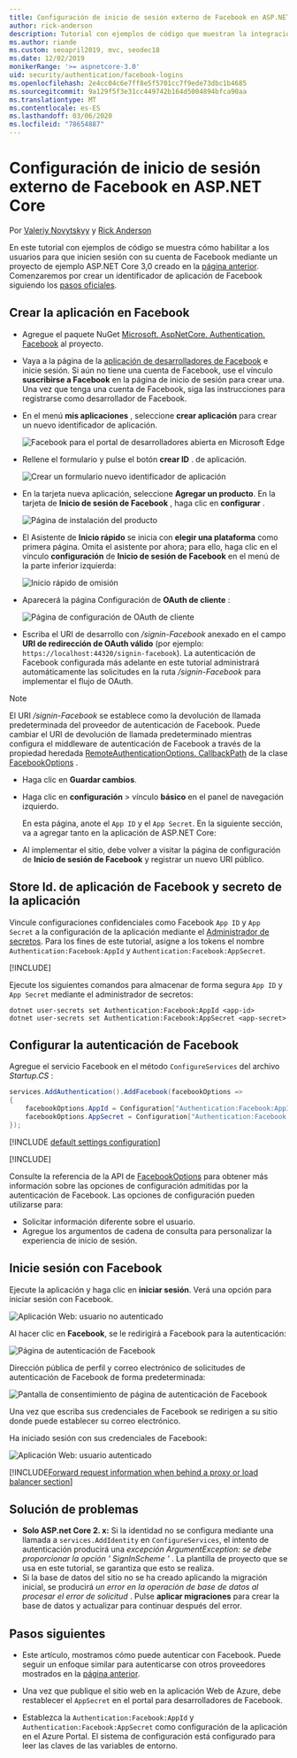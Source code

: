 ```yaml
---
title: Configuración de inicio de sesión externo de Facebook en ASP.NET Core
author: rick-anderson
description: Tutorial con ejemplos de código que muestran la integración de la autenticación de usuarios de cuentas de Facebook en una aplicación de ASP.NET Core existente.
ms.author: riande
ms.custom: seoapril2019, mvc, seodec18
ms.date: 12/02/2019
monikerRange: '>= aspnetcore-3.0'
uid: security/authentication/facebook-logins
ms.openlocfilehash: 2e4cc04c6e7ff8e5f5701cc7f9ede73dbc1b4685
ms.sourcegitcommit: 9a129f5f3e31cc449742b164d5004894bfca90aa
ms.translationtype: MT
ms.contentlocale: es-ES
ms.lasthandoff: 03/06/2020
ms.locfileid: "78654887"
---
```

# <a name="facebook-external-login-setup-in-aspnet-core"></a>Configuración de inicio de sesión externo de Facebook en ASP.NET Core

Por [Valeriy Novytskyy](https://github.com/01binary) y [Rick Anderson](https://twitter.com/RickAndMSFT)

En este tutorial con ejemplos de código se muestra cómo habilitar a los usuarios para que inicien sesión con su cuenta de Facebook mediante un proyecto de ejemplo ASP.NET Core 3,0 creado en la [página anterior](xref:security/authentication/social/index). Comenzaremos por crear un identificador de aplicación de Facebook siguiendo los [pasos oficiales](https://developers.facebook.com).

## <a name="create-the-app-in-facebook"></a>Crear la aplicación en Facebook

* Agregue el paquete NuGet [Microsoft. AspNetCore. Authentication. Facebook](https://www.nuget.org/packages/Microsoft.AspNetCore.Authentication.Facebook) al proyecto.

* Vaya a la página de la [aplicación de desarrolladores de Facebook](https://developers.facebook.com/apps/) e inicie sesión. Si aún no tiene una cuenta de Facebook, use el vínculo **suscribirse a Facebook** en la página de inicio de sesión para crear una.  Una vez que tenga una cuenta de Facebook, siga las instrucciones para registrarse como desarrollador de Facebook.

* En el menú **mis aplicaciones** , seleccione **crear aplicación** para crear un nuevo identificador de aplicación.

   ![Facebook para el portal de desarrolladores abierta en Microsoft Edge](index/_static/FBMyApps.png)

* Rellene el formulario y pulse el botón **crear ID** . de aplicación.

  ![Crear un formulario nuevo identificador de aplicación](index/_static/FBNewAppId.png)

* En la tarjeta nueva aplicación, seleccione **Agregar un producto**.  En la tarjeta de **Inicio de sesión de Facebook** , haga clic en **configurar** . 

  ![Página de instalación del producto](index/_static/FBProductSetup.png)

* El Asistente de **Inicio rápido** se inicia con **elegir una plataforma** como primera página. Omita el asistente por ahora; para ello, haga clic en el vínculo **configuración** de **Inicio de sesión de Facebook** en el menú de la parte inferior izquierda:

  ![Inicio rápido de omisión](index/_static/FBSkipQuickStart.png)

* Aparecerá la página Configuración de **OAuth de cliente** :

  ![Página de configuración de OAuth de cliente](index/_static/FBOAuthSetup.png)

* Escriba el URI de desarrollo con */signin-Facebook* anexado en el campo **URI de redirección de OAuth válido** (por ejemplo: `https://localhost:44320/signin-facebook`). La autenticación de Facebook configurada más adelante en este tutorial administrará automáticamente las solicitudes en la ruta */signin-Facebook* para implementar el flujo de OAuth.

> [!NOTE]
> El URI */signin-Facebook* se establece como la devolución de llamada predeterminada del proveedor de autenticación de Facebook. Puede cambiar el URI de devolución de llamada predeterminado mientras configura el middleware de autenticación de Facebook a través de la propiedad heredada [RemoteAuthenticationOptions. CallbackPath](/dotnet/api/microsoft.aspnetcore.authentication.remoteauthenticationoptions.callbackpath) de la clase [FacebookOptions](/dotnet/api/microsoft.aspnetcore.authentication.facebook.facebookoptions) .

* Haga clic en **Guardar cambios**.

* Haga clic en **configuración** > vínculo **básico** en el panel de navegación izquierdo.

  En esta página, anote el `App ID` y el `App Secret`. En la siguiente sección, va a agregar tanto en la aplicación de ASP.NET Core:

* Al implementar el sitio, debe volver a visitar la página de configuración de **Inicio de sesión de Facebook** y registrar un nuevo URI público.

## <a name="store-facebook-app-id-and-app-secret"></a>Store Id. de aplicación de Facebook y secreto de la aplicación

Vincule configuraciones confidenciales como Facebook `App ID` y `App Secret` a la configuración de la aplicación mediante el [Administrador de secretos](xref:security/app-secrets). Para los fines de este tutorial, asigne a los tokens el nombre `Authentication:Facebook:AppId` y `Authentication:Facebook:AppSecret`.

[!INCLUDE[](~/includes/environmentVarableColon.md)]

Ejecute los siguientes comandos para almacenar de forma segura `App ID` y `App Secret` mediante el administrador de secretos:

```dotnetcli
dotnet user-secrets set Authentication:Facebook:AppId <app-id>
dotnet user-secrets set Authentication:Facebook:AppSecret <app-secret>
```

## <a name="configure-facebook-authentication"></a>Configurar la autenticación de Facebook

Agregue el servicio Facebook en el método `ConfigureServices` del archivo *Startup.CS* :

```csharp
services.AddAuthentication().AddFacebook(facebookOptions =>
{
    facebookOptions.AppId = Configuration["Authentication:Facebook:AppId"];
    facebookOptions.AppSecret = Configuration["Authentication:Facebook:AppSecret"];
});
```

[!INCLUDE [default settings configuration](includes/default-settings.md)]

[!INCLUDE[](includes/chain-auth-providers.md)]

Consulte la referencia de la API de [FacebookOptions](/dotnet/api/microsoft.aspnetcore.builder.facebookoptions) para obtener más información sobre las opciones de configuración admitidas por la autenticación de Facebook. Las opciones de configuración pueden utilizarse para:

* Solicitar información diferente sobre el usuario.
* Agregue los argumentos de cadena de consulta para personalizar la experiencia de inicio de sesión.

## <a name="sign-in-with-facebook"></a>Inicie sesión con Facebook

Ejecute la aplicación y haga clic en **iniciar sesión**. Verá una opción para iniciar sesión con Facebook.

![Aplicación Web: usuario no autenticado](index/_static/DoneFacebook.png)

Al hacer clic en **Facebook**, se le redirigirá a Facebook para la autenticación:

![Página de autenticación de Facebook](index/_static/FBLogin.png)

Dirección pública de perfil y correo electrónico de solicitudes de autenticación de Facebook de forma predeterminada:

![Pantalla de consentimiento de página de autenticación de Facebook](index/_static/FBLoginDone.png)

Una vez que escriba sus credenciales de Facebook se redirigen a su sitio donde puede establecer su correo electrónico.

Ha iniciado sesión con sus credenciales de Facebook:

![Aplicación Web: usuario autenticado](index/_static/Done.png)

[!INCLUDE[Forward request information when behind a proxy or load balancer section](includes/forwarded-headers-middleware.md)]

## <a name="troubleshooting"></a>Solución de problemas

* **Solo ASP.net Core 2. x:** Si la identidad no se configura mediante una llamada a `services.AddIdentity` en `ConfigureServices`, el intento de autenticación producirá una *excepción ArgumentException: se debe proporcionar la opción ' SignInScheme '* . La plantilla de proyecto que se usa en este tutorial, se garantiza que esto se realiza.
* Si la base de datos del sitio no se ha creado aplicando la migración inicial, se producirá *un error en la operación de base de datos al procesar el error de solicitud* . Pulse **aplicar migraciones** para crear la base de datos y actualizar para continuar después del error.

## <a name="next-steps"></a>Pasos siguientes

* Este artículo, mostramos cómo puede autenticar con Facebook. Puede seguir un enfoque similar para autenticarse con otros proveedores mostrados en la [página anterior](xref:security/authentication/social/index).

* Una vez que publique el sitio web en la aplicación Web de Azure, debe restablecer el `AppSecret` en el portal para desarrolladores de Facebook.

* Establezca la `Authentication:Facebook:AppId` y `Authentication:Facebook:AppSecret` como configuración de la aplicación en el Azure Portal. El sistema de configuración está configurado para leer las claves de las variables de entorno.
